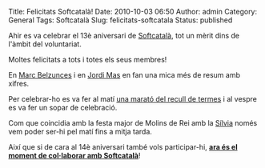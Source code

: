 Title: Felicitats Softcatalà!
Date: 2010-10-03 06:50
Author: admin
Category: General
Tags: Softcatalà
Slug: felicitats-softcatala
Status: published

Ahir es va celebrar el 13è aniversari de [Softcatalà](http://www.softcatala.cat/ "Pàgina web de Softcatalà"), tot un mèrit dins de l'àmbit del voluntariat.

Moltes felicitats a tots i totes els seus membres!

En [Marc Belzunces](http://blocs.mesvilaweb.com/node/view/id/179080 "Entrada al bloc d'en Marc Belzunces sobre l'aniversari de Softcatalà") i en [Jordi Mas](http://gent.softcatala.org/jmas/bloc/pivot/entry.php?id=456 "Entrada al bloc d'en Jordi Mas sobre l'aniversari de Softcatalà") en fan una mica més de resum amb xifres.

Per celebrar-ho es va fer al matí [una marató del recull de termes](http://www.softcatala.cat/wiki/Trobades_de_pencaires "Pàgina al wiki de Softcatalà de les trobades de pencaires") i al vespre es va fer un sopar de celebració.

Com que coincidia amb la festa major de Molins de Rei amb la [Sílvia](http://silvia.badall.net "Bloc de la Sílvia") només vem poder ser-hi pel matí fins a mitja tarda.

Així que si de cara al 14è aniversari també vols participar-hi, **[ara és el moment de col·laborar amb Softcatalà](http://www.softcatala.cat/wiki/Pencaires "Pàgina on s'explica com col·laborar amb Softcatalà")**!
